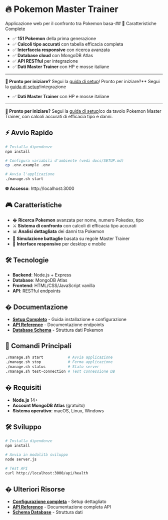 # 🔥 Pokemon Master Trainer

Applicazione web per il confronto tra Pokemon basa-## 🎯 Caratteristiche Complete

- ✅ **151 Pokemon** della prima generazione
- ✅ **Calcoli tipo accurati** con tabella efficacia completa  
- ✅ **Interfaccia responsive** con ricerca avanzata
- ✅ **Database cloud** con MongoDB Atlas
- ✅ **API RESTful** per integrazione
- ✅ **Dati Master Trainer** con HP e mosse italiane

---

**🚀 Pronto per iniziare?** Segui la [guida di setup](docs/SETUP.md)! Pronto per iniziare?** Segui la [guida di setup](docs/SETUP.md)!integrazione
- ✅ **Dati Master Trainer** con HP e mosse italiane

---

**🚀 Pronto per iniziare?** Segui la [guida di setup](docs/SETUP.md)!co da tavolo Pokemon Master Trainer, con calcoli accurati di efficacia tipo e danni.

## ⚡ Avvio Rapido

```bash
# Installa dipendenze
npm install

# Configura variabili d'ambiente (vedi docs/SETUP.md)
cp .env.example .env

# Avvia l'applicazione
./manage.sh start
```

**🌐 Accesso**: http://localhost:3000

## 🎮 Caratteristiche

- � **Ricerca Pokemon** avanzata per nome, numero Pokedex, tipo
- ⚔️ **Sistema di confronto** con calcoli di efficacia tipo accurati
- 📊 **Analisi dettagliata** dei danni tra Pokemon
- 🎯 **Simulazione battaglie** basata su regole Master Trainer
- 📱 **Interface responsive** per desktop e mobile

## 🛠️ Tecnologie

- **Backend**: Node.js + Express
- **Database**: MongoDB Atlas
- **Frontend**: HTML/CSS/JavaScript vanilla
- **API**: RESTful endpoints

## � Documentazione

- **[Setup Completo](docs/SETUP.md)** - Guida installazione e configurazione
- **[API Reference](docs/API.md)** - Documentazione endpoints
- **[Database Schema](docs/pokemon-schema.md)** - Struttura dati Pokemon
## 🚀 Comandi Principali

```bash
./manage.sh start           # Avvia applicazione
./manage.sh stop            # Ferma applicazione  
./manage.sh status          # Stato server
./manage.sh test-connection # Test connessione DB
```

## � Requisiti

- **Node.js** 14+
- **Account MongoDB Atlas** (gratuito)
- **Sistema operativo**: macOS, Linux, Windows

## 🛠️ Sviluppo

```bash
# Installa dipendenze
npm install

# Avvia in modalità sviluppo
node server.js

# Test API
curl http://localhost:3000/api/health
```

## � Ulteriori Risorse

- **[Configurazione completa](docs/SETUP.md)** - Setup dettagliato
- **[API Reference](docs/API.md)** - Documentazione completa API
- **[Schema Database](docs/pokemon-schema.md)** - Struttura dati


